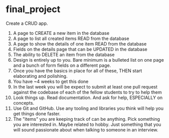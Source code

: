 # final_project
Create a CRUD app.
1. A page to CREATE a new item in the database
2. A page to list all created items READ from the database
3. A page to show the details of one item READ from the database
4. Fields on the details page that can be UPDATED in the database
5. The ability to DELETE an item from the database
6. Design is entirely up to you. Bare minimum is a bulleted list on one page and a bunch of form fields on a different page.
7. Once you have the basics in place for all of these, THEN start elaborating and polishing.
8. You have ~4 weeks to get this done
9. In the last week you will be expect to submit at least one pull request against the codebase of each of the fellow students to try to help them
10. Look things up. Read documentation. And ask for help, ESPECIALLY on concepts.
11. Use Git and GitHub. Use any tooling and libraries you think will help you get things done faster.
12. The "items" you are keeping track of can be anything. Pick something you are interested in. Maybe related to hobby. Just something that you will sound passionate about when talking to someone in an interview.
